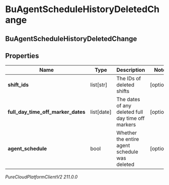 # BuAgentScheduleHistoryDeletedChange

## BuAgentScheduleHistoryDeletedChange

## Properties

|Name | Type | Description | Notes|
|------------ | ------------- | ------------- | -------------|
| **shift_ids** | list[str] | The IDs of deleted shifts | [optional] |
| **full_day_time_off_marker_dates** | list[date] | The dates of any deleted full day time off markers | [optional] |
| **agent_schedule** | bool | Whether the entire agent schedule was deleted | [optional] |



_PureCloudPlatformClientV2 211.0.0_
